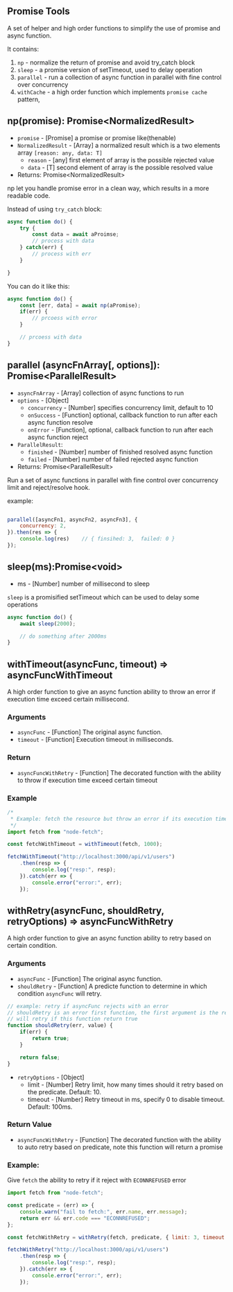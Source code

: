 ## Promise Tools
A set of helper and high order functions to simplify the use of promise and async function.

It contains:
1. `np` - normalize the return of promise and avoid try_catch block
2. `sleep` - a promise version of setTimeout, used to delay operation
3. `parallel` - run a collection of async function in parallel with fine
 control over concurrency
4. `withCache` - a high order function which implements `promise cache` pattern, 


## np(promise): Promise&lt;NormalizedResult&gt;
* `promise` - [Promise] a promise or promise like(thenable)
* `NormalizedResult` - [Array] a normalized result which is a two elements array `[reason: any, data: T]`
    * `reason` - [any] first element of array is the possible rejected value
    * `data` - [T] second element of array is the possible resolved value
* Returns: Promise&lt;NormalizedResult&gt;

np let you handle promise error in a clean way, which results in a more readable code.

Instead of using `try_catch` block: 
```javascript
async function do() {
    try {
        const data = await aProimse;
        // process with data
    } catch(err) {
        // process with err
    }

}
```

You can do it like this:
```javascript
async function do() {
    const [err, data] = await np(aPromise);
    if(err) {
        // prcoess with error
    } 

    // prcoess with data
}
```


## parallel (asyncFnArray[, options]): Promise&lt;ParallelResult&gt;
* `asyncFnArray` - [Array] collection of async functions to run
* `options` - [Object]
    * `concurrency` - [Number] specifies concurrency limit, default to 10
    * `onSuccess` - [Function] optional, callback function to run after each async function resolve
    * `onError` - [Function], optional, callback function to run after each async function reject
* `ParallelResult`:
    * `finished` - [Number] number of finished resolved async function
    * `failed` - [Number] number of failed rejected async function
* Returns: Promise&lt;ParallelResult&gt;

Run a set of async functions in parallel with fine control over concurrency limit and reject/resolve hook.

example:
```javascript

parallel([asyncFn1, asyncFn2, asyncFn3], {
    concurrency: 2,
}).then(res => {
    console.log(res)    // { finsihed: 3,  failed: 0 }
});
```

## sleep(ms):Promise&lt;void&gt;
* ms - [Number] number of millisecond to sleep

`sleep` is a promisified setTimeout which can be used to delay some operations

```javascript
async function do() {
    await sleep(2000);

    // do something after 2000ms
}
```

## withTimeout(asyncFunc, timeout) => asyncFuncWithTimeout
A high order function to give an async function ability to throw an error if execution time exceed certain millisecond.

### Arguments
* `asyncFunc` - [Function] The original async function.
* `timeout` - [Function] Execution timeout in milliseconds.

### Return
* `asyncFuncWithRetry` - [Function] The decorated function with the ability to throw if execution time exceed certain timeout

### Example
```javascript
/*
 * Example: fetch the resource but throw an error if its execution time is greater than 1000ms
 */
import fetch from "node-fetch";

const fetchWithTimeout = withTimeout(fetch, 1000);

fetchWithTimeout("http://localhost:3000/api/v1/users")
    .then(resp => {
        console.log("resp:", resp);
    }).catch(err => {
        console.error("error:", err);
    });

```


## withRetry(asyncFunc, shouldRetry, retryOptions) => asyncFuncWithRetry
A high order function to give an async function ability to retry based on certain condition.

### Arguments
* `asyncFunc` - [Function] The original async function.
* `shouldRetry` - [Function] A predicte function to determine in which condition `asyncFunc` will retry. 
```javascript
// example: retry if asyncFunc rejects with an error
// shouldRetry is an error first function, the first argument is the rejected reason, and the second arg is the resolved value from asyncFunc
// will retry if this function return true
function shouldRetry(err, value) {
    if(err) {
        return true;
    }

    return false;
}
```
* `retryOptions` - [Object] 
  * limit - [Number] Retry limit, how many times should it retry based on the predicate. Default: 10.
  * timeout - [Number] Retry timeout in ms, specify 0 to disable timeout. Default: 100ms.

### Return Value
* `asyncFuncWithRetry` - [Function] The decorated function with the ability to auto retry based on predicate, note this function will return a promise

### Example:
Give `fetch` the ability to retry if it reject with `ECONNREFUSED` error

```javascript
import fetch from "node-fetch";

const predicate = (err) => {
    console.warn("fail to fetch:", err.name, err.message);
    return err && err.code === "ECONNREFUSED";
};

const fetchWithRetry = withRetry(fetch, predicate, { limit: 3, timeout: 1000 });

fetchWithRetry("http://localhost:3000/api/v1/users")
    .then(resp => {
        console.log("resp:", resp);
    }).catch(err => {
        console.error("error:", err);
    });
```